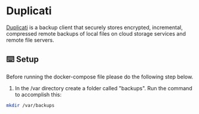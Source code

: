 # Duplicati
[Duplicati](https://www.duplicati.com/) is a backup client that securely stores encrypted, incremental, compressed remote backups of local files on cloud storage services and remote file servers.

## ⌨️ Setup
Before running the docker-compose file please do the following step below.
1. In the /var directory create a folder called "backups". Run the command to accomplish this:
```bash
mkdir /var/backups
```
